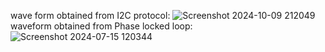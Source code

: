 wave form obtained from I2C protocol:
![Screenshot 2024-10-09 212049](https://github.com/user-attachments/assets/c011672e-6816-435a-befc-dd692e858488)
waveform obtained from Phase locked loop:
![Screenshot 2024-07-15 120344](https://github.com/user-attachments/assets/a7d0b6f1-2582-4846-8fd8-4e1c7604fb29)
